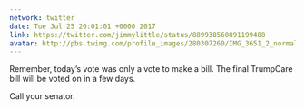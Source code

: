```yaml
---
network: twitter
date: Tue Jul 25 20:01:01 +0000 2017
link: https://twitter.com/jimmylittle/status/889938560891199488
avatar: http://pbs.twimg.com/profile_images/280307260/IMG_3651_2_normal.jpg
---
```


Remember, today’s vote was only a vote to make a bill. The final TrumpCare bill will be voted on in a few days.

Call your senator.
